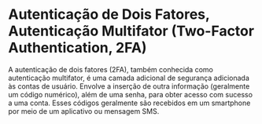# Autenticação de Dois Fatores, Autenticação Multifator (Two-Factor Authentication, 2FA)

A autenticação de dois fatores (2FA), também conhecida como autenticação multifator, é uma camada adicional de segurança adicionada às contas de usuário. Envolve a inserção de outra informação (geralmente um código numérico), além de uma senha, para obter acesso com sucesso a uma conta. Esses códigos geralmente são recebidos em um smartphone por meio de um aplicativo ou mensagem SMS.